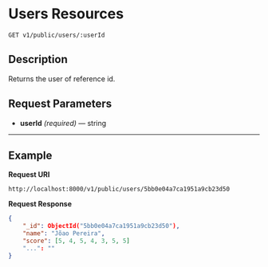 # Users Resources

    GET v1/public/users/:userId

## Description
Returns the user of reference id.

## Request Parameters

- **userId** _(required)_ — string

***

## Example
**Request URI**

    http://localhost:8000/v1/public/users/5bb0e04a7ca1951a9cb23d50

**Request Response**
``` json
{
    "_id": ObjectId("5bb0e04a7ca1951a9cb23d50"),
    "name": "Jõao Pereira",
    "score": [5, 4, 5, 4, 3, 5, 5]
    "...": ""
}
```